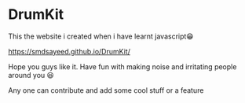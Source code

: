 # DrumKit
This the website i created when i have learnt javascript😁

https://smdsayeed.github.io/DrumKit/

Hope you guys like it.
Have fun with making noise and irritating people around you 😆

Any one can contribute and add some cool stuff or a feature
